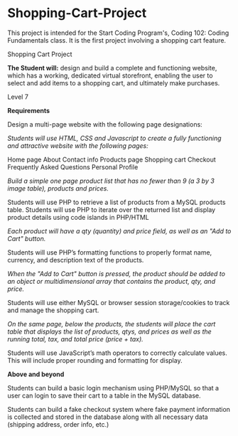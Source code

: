 # Shopping-Cart-Project
This project is intended for the Start Coding Program's, Coding 102: Coding Fundamentals class. It is the first project involving a shopping cart feature. 


Shopping Cart Project


**The Student will:** design and build a complete and functioning website, which has a working, dedicated virtual storefront, enabling the user to select and add items to a shopping cart, and ultimately make purchases. 

Level 7

**Requirements**

Design a multi-page website with the following page designations:

*Students will use HTML, CSS and Javascript to create a fully functioning and attractive website with the following pages:*

Home page
About
Contact info
Products page
Shopping cart
Checkout
Frequently Asked Questions
Personal Profile

*Build a simple one page product list that has no fewer than 9 (a 3 by 3 image table), products and prices.*

Students will use PHP to retrieve a list of products from a MySQL products table.
Students will use PHP to iterate over the returned list and display product details using code islands in PHP/HTML

*Each product will have a qty (quantity) and price field, as well as an "Add to Cart" button.*

Students will use PHP’s formatting functions to properly format name, currency, and description text of the products.

*When the "Add to Cart" button is pressed, the product should be added to an object or multidimensional array that contains the product, qty, and price.*

Students will use either MySQL or browser session storage/cookies to track and manage the shopping cart.

*On the same page, below the products, the students will place the cart table that displays the list of products, qtys, and prices as well as the running total, tax, and total price (price + tax).*

Students will use JavaScript’s math operators to correctly calculate values. This will include proper rounding and formatting for display.

**Above and beyond**

Students can build a basic login mechanism using PHP/MySQL so that a user can login to save their cart to a table in the MySQL database.

Students can build a fake checkout system where fake payment information is collected and stored in the database along with all necessary data (shipping address, order info, etc.)

